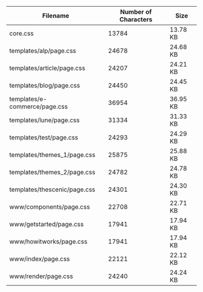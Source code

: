 | Filename                      | Number of Characters | Size     |
| ----------------------------- | -------------------- | -------- |
| core.css                      | 13784                | 13.78 KB |
| templates/alp/page.css        | 24678                | 24.68 KB |
| templates/article/page.css    | 24207                | 24.21 KB |
| templates/blog/page.css       | 24450                | 24.45 KB |
| templates/e-commerce/page.css | 36954                | 36.95 KB |
| templates/lune/page.css       | 31334                | 31.33 KB |
| templates/test/page.css       | 24293                | 24.29 KB |
| templates/themes_1/page.css   | 25875                | 25.88 KB |
| templates/themes_2/page.css   | 24782                | 24.78 KB |
| templates/thescenic/page.css  | 24301                | 24.30 KB |
| www/components/page.css       | 22708                | 22.71 KB |
| www/getstarted/page.css       | 17941                | 17.94 KB |
| www/howitworks/page.css       | 17941                | 17.94 KB |
| www/index/page.css            | 22121                | 22.12 KB |
| www/render/page.css           | 24240                | 24.24 KB |